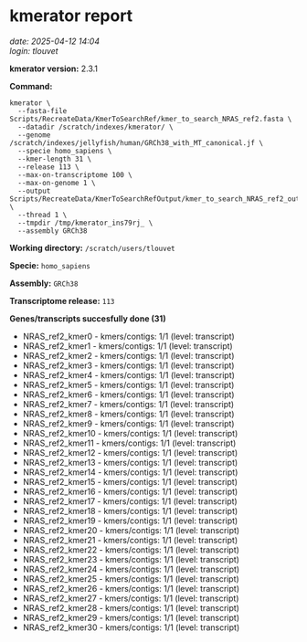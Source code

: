 # kmerator report
*date: 2025-04-12 14:04*  
*login: tlouvet*

**kmerator version:** 2.3.1

**Command:**

```
kmerator \
  --fasta-file Scripts/RecreateData/KmerToSearchRef/kmer_to_search_NRAS_ref2.fasta \
  --datadir /scratch/indexes/kmerator/ \
  --genome /scratch/indexes/jellyfish/human/GRCh38_with_MT_canonical.jf \
  --specie homo_sapiens \
  --kmer-length 31 \
  --release 113 \
  --max-on-transcriptome 100 \
  --max-on-genome 1 \
  --output Scripts/RecreateData/KmerToSearchRefOutput/kmer_to_search_NRAS_ref2_output \
  --thread 1 \
  --tmpdir /tmp/kmerator_ins79rj_ \
  --assembly GRCh38
```

**Working directory:** `/scratch/users/tlouvet`

**Specie:** `homo_sapiens`

**Assembly:** `GRCh38`

**Transcriptome release:** `113`

**Genes/transcripts succesfully done (31)**

- NRAS_ref2_kmer0 - kmers/contigs: 1/1 (level: transcript)
- NRAS_ref2_kmer1 - kmers/contigs: 1/1 (level: transcript)
- NRAS_ref2_kmer2 - kmers/contigs: 1/1 (level: transcript)
- NRAS_ref2_kmer3 - kmers/contigs: 1/1 (level: transcript)
- NRAS_ref2_kmer4 - kmers/contigs: 1/1 (level: transcript)
- NRAS_ref2_kmer5 - kmers/contigs: 1/1 (level: transcript)
- NRAS_ref2_kmer6 - kmers/contigs: 1/1 (level: transcript)
- NRAS_ref2_kmer7 - kmers/contigs: 1/1 (level: transcript)
- NRAS_ref2_kmer8 - kmers/contigs: 1/1 (level: transcript)
- NRAS_ref2_kmer9 - kmers/contigs: 1/1 (level: transcript)
- NRAS_ref2_kmer10 - kmers/contigs: 1/1 (level: transcript)
- NRAS_ref2_kmer11 - kmers/contigs: 1/1 (level: transcript)
- NRAS_ref2_kmer12 - kmers/contigs: 1/1 (level: transcript)
- NRAS_ref2_kmer13 - kmers/contigs: 1/1 (level: transcript)
- NRAS_ref2_kmer14 - kmers/contigs: 1/1 (level: transcript)
- NRAS_ref2_kmer15 - kmers/contigs: 1/1 (level: transcript)
- NRAS_ref2_kmer16 - kmers/contigs: 1/1 (level: transcript)
- NRAS_ref2_kmer17 - kmers/contigs: 1/1 (level: transcript)
- NRAS_ref2_kmer18 - kmers/contigs: 1/1 (level: transcript)
- NRAS_ref2_kmer19 - kmers/contigs: 1/1 (level: transcript)
- NRAS_ref2_kmer20 - kmers/contigs: 1/1 (level: transcript)
- NRAS_ref2_kmer21 - kmers/contigs: 1/1 (level: transcript)
- NRAS_ref2_kmer22 - kmers/contigs: 1/1 (level: transcript)
- NRAS_ref2_kmer23 - kmers/contigs: 1/1 (level: transcript)
- NRAS_ref2_kmer24 - kmers/contigs: 1/1 (level: transcript)
- NRAS_ref2_kmer25 - kmers/contigs: 1/1 (level: transcript)
- NRAS_ref2_kmer26 - kmers/contigs: 1/1 (level: transcript)
- NRAS_ref2_kmer27 - kmers/contigs: 1/1 (level: transcript)
- NRAS_ref2_kmer28 - kmers/contigs: 1/1 (level: transcript)
- NRAS_ref2_kmer29 - kmers/contigs: 1/1 (level: transcript)
- NRAS_ref2_kmer30 - kmers/contigs: 1/1 (level: transcript)
